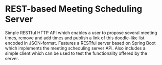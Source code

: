 # REST-based Meeting Scheduling Server
Simple RESTful HTTP API which enables a user to propose several meeting times, remove and add times and publish a link of this doodle-like list encoded in JSON-format. Features a RESTful server based on Spring Boot which implements the meeting scheduling server API. Also includes a simple client which can be used to test the functionality offered by the server.
